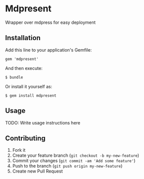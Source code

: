 # Mdpresent

Wrapper over mdpress for easy deployment

## Installation

Add this line to your application's Gemfile:

    gem 'mdpresent'

And then execute:

    $ bundle

Or install it yourself as:

    $ gem install mdpresent

## Usage

TODO: Write usage instructions here

## Contributing

1. Fork it
2. Create your feature branch (`git checkout -b my-new-feature`)
3. Commit your changes (`git commit -am 'Add some feature'`)
4. Push to the branch (`git push origin my-new-feature`)
5. Create new Pull Request

